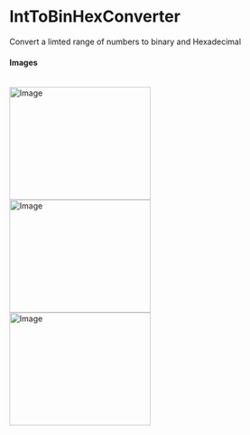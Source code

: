 # IntToBinHexConverter
Convert a limted range of numbers to binary and Hexadecimal
<H4>Images</H4>
<br/>
<img  alt="Image" width="250px" height="200px" src="https://firebasestorage.googleapis.com/v0/b/githubwork-a302a.appspot.com/o/Converter%2FScreenshot%202022-08-08%20013916.png?alt=media&token=b4c9d6f3-8448-4b56-8ece-d26eb135210c" />

<br/>
<img  alt="Image" width="250px" height="200px" src="https://firebasestorage.googleapis.com/v0/b/githubwork-a302a.appspot.com/o/Converter%2FScreenshot%202022-08-08%20013922.png?alt=media&token=7974d25d-8327-4479-bb37-58f59880add8" />

<br/>
<img  alt="Image" width="250px" height="200px" src="https://firebasestorage.googleapis.com/v0/b/githubwork-a302a.appspot.com/o/Converter%2FScreenshot%202022-08-08%20013927.png?alt=media&token=3a83a07e-7545-4b54-a701-0c3dfbf7b151" />
